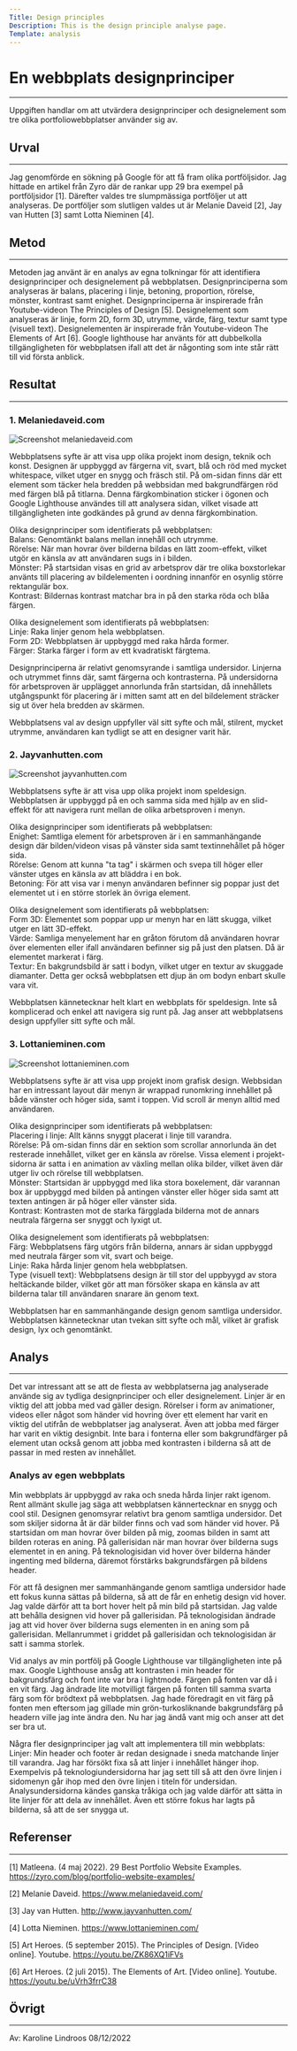 ```yaml
---
Title: Design principles
Description: This is the design principle analyse page.
Template: analysis
---
```


En webbplats designprinciper
=======================

* * *

Uppgiften handlar om att utvärdera designprinciper och designelement som tre olika portfoliowebbplatser använder sig av.

Urval
-----------------------

* * *

Jag genomförde en sökning på Google för att få fram olika portföljsidor. Jag hittade en artikel från Zyro där de rankar upp 29 bra exempel på portföljsidor [1]. Därefter valdes tre slumpmässiga portföljer ut att analyseras. De portföljer som slutligen valdes ut är Melanie Daveid [2], Jay van Hutten [3] samt Lotta Nieminen [4].

Metod
-----------------------

* * *

Metoden jag använt är en analys av egna tolkningar för att identifiera designprinciper och designelement på webbplatsen. Designprinciperna som analyseras är balans, placering i linje, betoning, proportion, rörelse, mönster, kontrast samt enighet. Designprinciperna är inspirerade från Youtube-videon The Principles of Design [5]. Designelement som analyseras är linje, form 2D, form 3D, utrymme, värde, färg, textur samt type (visuell text). Designelementen är inspirerade från Youtube-videon The Elements of Art [6]. Google lighthouse har använts för att dubbelkolla tillgängligheten för webbplatsen ifall att det är någonting som inte står rätt till vid första anblick.

Resultat
-----------------------

* * *

### 1. Melaniedaveid.com

<div class="imgdiv">
    <img src="%base_url%/image/melaniedaveid.png?save-as=jpg&w=100%" alt="Screenshot melaniedaveid.com">
</div>

Webbplatsens syfte är att visa upp olika projekt inom design, teknik och konst. Designen är uppbyggd av färgerna vit, svart, blå och röd med mycket whitespace, vilket utger en snygg och fräsch stil. På om-sidan finns där ett element som täcker hela bredden på webbsidan med bakgrundfärgen röd med färgen blå på titlarna. Denna färgkombination sticker i ögonen och Google Lighthouse användes till att analysera sidan, vilket visade att tillgängligheten inte godkändes på grund av denna färgkombination.

Olika designprinciper som identifierats på webbplatsen: <br>
Balans: Genomtänkt balans mellan innehåll och utrymme. <br>
Rörelse: När man hovrar över bilderna bildas en lätt zoom-effekt, vilket utgör en känsla av att användaren sugs in i bilden. <br>
Mönster: På startsidan visas en grid av arbetsprov där tre olika boxstorlekar använts till placering av bildelementen i oordning innanför en osynlig större rektangulär box. <br>
Kontrast: Bildernas kontrast matchar bra in på den starka röda och blåa färgen. <br>

Olika designelement som identifierats på webbplatsen: <br>
Linje: Raka linjer genom hela webbplatsen. <br>
Form 2D: Webbplatsen är uppbyggd med raka hårda former. <br>
Färger: Starka färger i form av ett kvadratiskt färgtema. <br>

Designprinciperna är relativt genomsyrande i samtliga undersidor. Linjerna och utrymmet finns där, samt färgerna och kontrasterna. På undersidorna för arbetsproven är upplägget annorlunda från startsidan, då innehållets utgångspunkt för placering är i mitten samt att en del bildelement sträcker sig ut över hela bredden av skärmen. 

Webbplatsens val av design uppfyller väl sitt syfte och mål, stilrent, mycket utrymme, användaren kan tydligt se att en designer varit här.

<!-- #### Snapshot Accessability Google Lighthouse Melaniedaveid.com
![Screenshot lighthouse melaniedaveid.com](%base_url%/image/melaniedaveid_lighthouse.png?save-as=jpg&q=100&w=500&sharpen) -->

### 2. Jayvanhutten.com

<div class="imgdiv">
    <img src="%base_url%/image/jayvanhutten.png?save-as=jpg&w=100%" alt="Screenshot jayvanhutten.com">
</div>

Webbplatsens syfte är att visa upp olika projekt inom speldesign. Webbplatsen är uppbyggd på en och samma sida med hjälp av en slid-effekt för att navigera runt mellan de olika arbetsproven i menyn. 

Olika designprinciper som identifierats på webbplatsen: <br>
Enighet: Samtliga element för arbetsproven är i en sammanhängande design där bilden/videon visas på vänster sida samt textinnehållet på höger sida. <br>
Rörelse: Genom att kunna "ta tag" i skärmen och svepa till höger eller vänster utges en känsla av att bläddra i en bok. <br>
Betoning: För att visa var i menyn användaren befinner sig poppar just det elementet ut i en större storlek än övriga element. <br>

Olika designelement som identifierats på webbplatsen: <br>
Form 3D: Elementet som poppar upp ur menyn har en lätt skugga, vilket utger en lätt 3D-effekt. <br>
Värde: Samliga menyelement har en gråton förutom då användaren hovrar över elementen eller ifall användaren befinner sig på just den platsen. Då är elementet markerat i färg. <br>
Textur: En bakgrundsbild är satt i bodyn, vilket utger en textur av skuggade diamanter. Detta ger också webbplatsen ett djup än om bodyn enbart skulle vara vit. <br>

Webbplatsen kännetecknar helt klart en webbplats för speldesign. Inte så komplicerad och enkel att navigera sig runt på. Jag anser att webbplatsens design uppfyller sitt syfte och mål.

### 3. Lottanieminen.com

<div class="imgdiv">
    <img src="%base_url%/image/lottanieminen.png?save-as=jpg&w=100%" alt="Screenshot lottanieminen.com">
</div>

Webbplatsens syfte är att visa upp projekt inom grafisk design. Webbsidan har en intressant layout där menyn är wrappad runomkring innehållet på både vänster och höger sida, samt i toppen. Vid scroll är menyn alltid med användaren. 

Olika designprinciper som identifierats på webbplatsen: <br>
Placering i linje: Allt känns snyggt placerat i linje till varandra. <br>
Rörelse: På om-sidan finns där en sektion som scrollar annorlunda än det resterade innehållet, vilket ger en känsla av rörelse. Vissa element i projekt-sidorna är satta i en animation av växling mellan olika bilder, vilket även där utger liv och rörelse till webbplatsen. <br>
Mönster: Startsidan är uppbyggd med lika stora boxelement, där varannan box är uppbyggd med bilden på antingen vänster eller höger sida samt att texten antingen är på höger eller vänster sida. <br>
Kontrast: Kontrasten mot de starka färgglada bilderna mot de annars neutrala färgerna ser snyggt och lyxigt ut. <br>

Olika designelement som identifierats på webbplatsen: <br>
Färg: Webbplatsens färg utgörs från bilderna, annars är sidan uppbyggd med neutrala färger som vit, svart och beige. <br>
Linje: Raka hårda linjer genom hela webbplatsen. <br>
Type (visuell text): Webbplatsens design är till stor del uppbyygd av stora heltäckande bilder, vilket gör att man försöker skapa en känsla av att bilderna talar till användaren snarare än genom text. <br>

Webbplatsen har en sammanhängande design genom samtliga undersidor. Webbplatsen kännetecknar utan tvekan sitt syfte och mål, vilket är grafisk design, lyx och genomtänkt.

Analys
-----------------------

* * *

Det var intressant att se att de flesta av webbplatserna jag analyserade använde sig av tydliga designprinciper och eller designelement. Linjer är en viktig del att jobba med vad gäller design. Rörelser i form av animationer, videos eller något som händer vid hovring över ett element har varit en viktig del utifrån de webbplatser jag analyserat. Även att jobba med färger har varit en viktig designbit. Inte bara i fonterna eller som bakgrundfärger på element utan också genom att jobba med kontrasten i bilderna så att de passar in med resten av innehållet.

### Analys av egen webbplats

Min webbplats är uppbyggd av raka och sneda hårda linjer rakt igenom. Rent allmänt skulle jag säga att webbplatsen kännertecknar en snygg och cool stil. Designen genomsyrar relativt bra genom samtliga undersidor. Det som skiljer sidorna åt är där bilder finns och vad som händer vid hover. På startsidan om man hovrar över bilden på mig, zoomas bilden in samt att bilden roteras en aning. På gallerisidan när man hovrar över bilderna sugs elementet in en aning. På teknologisidan vid hover över bilderna händer ingenting med bilderna, däremot förstärks bakgrundsfärgen på bildens header.

För att få designen mer sammanhängande genom samtliga undersidor hade ett fokus kunna sättas på bilderna, så att de får en enhetig design vid hover. Jag valde därför att ta bort hover helt på min bild på startsidan. Jag valde att behålla designen vid hover på gallerisidan. På teknologisidan ändrade jag att vid hover över bilderna sugs elementen in en aning som på gallerisidan. Mellanrummet i griddet på gallerisidan och teknologisidan är satt i samma storlek.
 
Vid analys av min portfölj på Google Lighthouse var tillgängligheten inte på max. Google Lighthouse ansåg att kontrasten i min header för bakgrundsfärg och font inte var bra i lightmode. Färgen på fonten var då i en vit färg. Jag ändrade lite motvilligt färgen på fonten till samma svarta färg som för brödtext på webbplatsen. Jag hade föredragit en vit färg på fonten men eftersom jag gillade min grön-turkosliknande bakgrundsfärg på headern ville jag inte ändra den. Nu har jag ändå vant mig och anser att det ser bra ut.

Några fler designprinciper jag valt att implementera till min webbplats:
Linjer: Min header och footer är redan designade i sneda matchande linjer till varandra. Jag har försökt fixa så att linjer i innehållet hänger ihop. Exempelvis på teknologiundersidorna har jag sett till så att den övre linjen i sidomenyn går ihop med den övre linjen i titeln för undersidan. 
Analysundersidorna kändes ganska tråkiga och jag valde därför att sätta in lite linjer för att dela av innehållet. Även ett större fokus har lagts på bilderna, så att de ser snygga ut.

Referenser
-----------------------

* * *

[1] Matleena. (4 maj 2022). 29 Best Portfolio Website Examples. https://zyro.com/blog/portfolio-website-examples/

[2] Melanie Daveid. https://www.melaniedaveid.com/

[3] Jay van Hutten. http://www.jayvanhutten.com/

[4] Lotta Nieminen. https://www.lottanieminen.com/

[5] Art Heroes. (5 september 2015). The Principles of Design. [Video online]. Youtube. https://youtu.be/ZK86XQ1iFVs

[6] Art Heroes. (2 juli 2015). The Elements of Art. [Video online]. Youtube. https://youtu.be/uVrh3frrC38

Övrigt
-----------------------

* * *

Av: Karoline Lindroos 08/12/2022